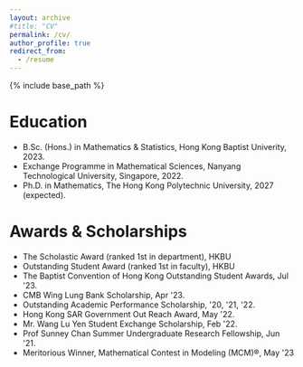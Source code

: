 ```yaml
---
layout: archive
#title: "CV"
permalink: /cv/
author_profile: true
redirect_from:
  - /resume
---
```


{% include base_path %}

Education
======
* B.Sc. (Hons.) in Mathematics & Statistics, Hong Kong Baptist Univerity, 2023.
* Exchange Programme in Mathematical Sciences, Nanyang Technological University, Singapore, 2022.
* Ph.D. in Mathematics, The Hong Kong Polytechnic University, 2027 (expected).

Awards & Scholarships
======
* The Scholastic Award (ranked 1st in department), HKBU
* Outstanding Student Award (ranked 1st in faculty), HKBU
* The Baptist Convention of Hong Kong Outstanding Student Awards, Jul '23.
* CMB Wing Lung Bank Scholarship, Apr '23.
* Outstanding Academic Performance Scholarship, '20, '21, '22.
* Hong Kong SAR Government Out Reach Award, May '22.
* Mr. Wang Lu Yen Student Exchange Scholarship, Feb '22.
* Prof Sunney Chan Summer Undergraduate Research Fellowship, Jun '21.
* Meritorious Winner, Mathematical Contest in Modeling (MCM)®, May '23
